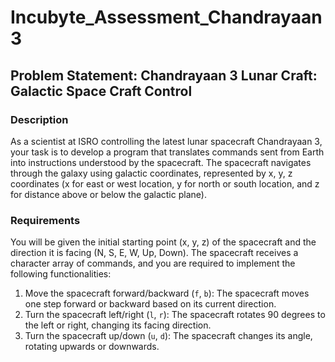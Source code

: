 # Incubyte_Assessment_Chandrayaan3

## Problem Statement: Chandrayaan 3 Lunar Craft: Galactic Space Craft Control

### Description

As a scientist at ISRO controlling the latest lunar spacecraft Chandrayaan 3, your task is to develop a program that translates commands sent from Earth into instructions understood by the spacecraft. The spacecraft navigates through the galaxy using galactic coordinates, represented by x, y, z coordinates (x for east or west location, y for north or south location, and z for distance above or below the galactic plane).

### Requirements

You will be given the initial starting point (x, y, z) of the spacecraft and the direction it is facing (N, S, E, W, Up, Down). The spacecraft receives a character array of commands, and you are required to implement the following functionalities:

1. Move the spacecraft forward/backward (`f`, `b`): The spacecraft moves one step forward or backward based on its current direction.
2. Turn the spacecraft left/right (`l`, `r`): The spacecraft rotates 90 degrees to the left or right, changing its facing direction.
3. Turn the spacecraft up/down (`u`, `d`): The spacecraft changes its angle, rotating upwards or downwards.
